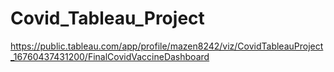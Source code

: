 # Covid_Tableau_Project

https://public.tableau.com/app/profile/mazen8242/viz/CovidTableauProject_16760437431200/FinalCovidVaccineDashboard

